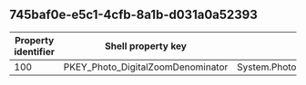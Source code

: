 ## 745baf0e-e5c1-4cfb-8a1b-d031a0a52393

Property identifier | Shell property key | Shell name | Alias
--- | --- | --- | ---
100 | PKEY_Photo_DigitalZoomDenominator | System.Photo.DigitalZoomDenominator | 

